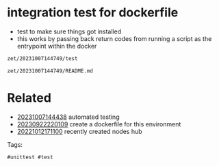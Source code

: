 # integration test for dockerfile

- test to make sure things got installed
- this works by passing back return codes from running a script as the entrypoint within the docker

```bash
zet/20231007144749/test
```

` zet/20231007144749/README.md `

# Related

- [20231007144438](/zet/20231007144438/README.md) automated testing
- [20230922220109](/zet/20230922220109/README.md) create a dockerfile for this environment
- [20221012171100](/zet/20221012171100/README.md) recently created nodes hub

Tags:

    #unittest #test
